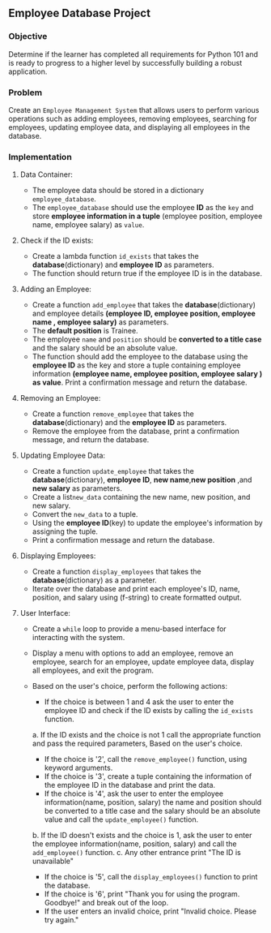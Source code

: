 ## Employee Database Project

### Objective 
Determine if the learner has completed all requirements for Python 101 and is ready to progress to a higher level by successfully building a robust application.
### Problem
Create an `Employee Management System` that allows users to perform various operations such as adding employees, removing employees, searching for employees, updating employee data, and displaying all employees in the database.
### Implementation
1. Data Container:
     - The employee data should be stored in a dictionary `employee_database`.
     - The `employee_database` should use the employee **ID** as the `key` and store **employee information in a tuple** (employee position, employee name, employee salary) as `value`.
     
2. Check if the ID exists:
     - Create a lambda function `id_exists` that takes the **database**(dictionary) and **employee ID** as parameters.
     - The function should return true if the employee ID is in the database.  

4. Adding an Employee:
     - Create a function `add_employee` that takes the **database**(dictionary) and employee details **(employee ID, employee position, employee name , employee salary)** as parameters.
     - The **default position** is Trainee.
     - The employee `name` and `position` should be **converted to a title case** and the salary should be an absolute value.
     - The function should add the employee to the database using the **employee ID** as the key and store a tuple containing employee information **(employee name, employee position, employee salary ) as value**. Print a confirmation message and return the database.

5. Removing an Employee:
     - Create a function `remove_employee` that takes the **database**(dictionary) and the **employee ID** as parameters.
     - Remove the employee from the database, print a confirmation message, and return the database.
     
   
6. Updating Employee Data:
     - Create a function `update_employee` that takes the **database**(dictionary), **employee ID**, **new name**,**new position** ,and **new salary** as parameters.
     - Create a list`new_data` containing the new name, new position, and new salary.
     - Convert the `new_data` to a tuple.
     - Using the **employee ID**(key) to update the employee's information by assigning the tuple.
     - Print a confirmation message and return the database.
  
7. Displaying Employees:
     - Create a function `display_employees` that takes the **database**(dictionary) as a parameter.
     - Iterate over the database and print each employee's ID, name, position, and salary using (f-string) to create formatted output.
     
8. User Interface:
     - Create a `while` loop to provide a menu-based interface for interacting with the system.
     - Display a menu with options to add an employee, remove an employee, search for an employee, update employee data, display all employees, and exit the program.  
     - Based on the user's choice, perform the following actions:
          - If the choice is between 1 and 4 ask the user to enter the employee ID and check if the ID exists by calling the `id_exists` function.
     
          a.  If the ID exists and the choice is not 1 call the appropriate function and pass the required parameters, Based on the user's choice.
          - If the choice is '2', call the `remove_employee()` function, using keyword arguments.
          - If the choice is '3', create a tuple containing the information of the employee ID in the database and print the data.
          - If the choice is '4', ask the user to enter the employee information(name, position, salary) the name and position should be converted to a title case and the salary should be an absolute value and call the `update_employee()` function.
     
          b.  If the ID doesn't exists and the choice is 1, ask the user to enter the employee information(name, position, salary) and call the `add_employee()` function.
          c. Any other entrance print "The ID is unavailable"

          - If the choice is '5', call the `display_employees()` function to print the database.
          - If the choice is '6', print "Thank you for using the program. Goodbye!" and break out of the loop.
          - If the user enters an invalid choice, print "Invalid choice. Please try again."

